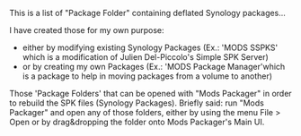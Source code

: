 This is a list of "Package Folder" containing deflated Synology packages... 

I have created those for my own purpose:
- either by modifying existing Synology Packages (Ex.: 'MODS SSPKS' which is a modification of Julien Del-Piccolo's Simple SPK Server)
- or by creating my own Packages (Ex.: 'MODS Package Manager'which is a package to help in moving packages from a volume to another)

Those 'Package Folders' that can be opened with "Mods Packager" in order to rebuild the SPK files (Synology Packages). Briefly said: run "Mods Packager" and open any of those folders, either by using the menu File > Open or by drag&dropping the folder onto Mods Packager's Main UI.
